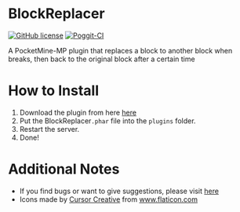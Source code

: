 # BlockReplacer
[![GitHub license](https://img.shields.io/github/license/AIPTU/BlockReplacer.svg)](https://github.com/AIPTU/BlockReplacer/blob/master/LICENSE)
[![Poggit-CI](https://poggit.pmmp.io/ci.shield/AIPTU/BlockReplacer/BlockReplacer)](https://poggit.pmmp.io/ci/AIPTU/BlockReplacer/BlockReplacer)

A PocketMine-MP plugin that replaces a block to another block when breaks, then back to the original block after a certain time


# How to Install

1. Download the plugin from here [here](https://poggit.pmmp.io/ci/AIPTU/BlockReplacer/BlockReplacer)
2. Put the BlockReplacer`.phar` file into the `plugins` folder.
3. Restart the server.
4. Done!

# Additional Notes

- If you find bugs or want to give suggestions, please visit [here](https://github.com/AIPTU/BlockReplacer/issues)
- <div>Icons made by <a href="" title="Cursor Creative">Cursor Creative</a> from <a href="https://www.flaticon.com/" title="Flaticon">www.flaticon.com</a></div>
